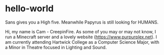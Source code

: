 # hello-world

Sans gives you a High five.
Meanwhile Papyrus is still looking for HUMANS.

Hi, my name is Cam - CreepinFire. As some of you may or may not know, I run a Minecraft server and a lovely website (https://www.purpurplex.net). I am currently attending Hartwick College as a Computer Science Major, with a Minor in Theatre focused in Lighting and Sound. 
